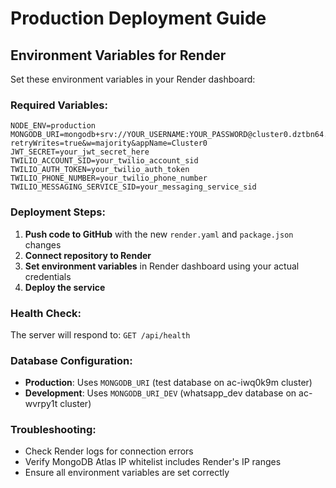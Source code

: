 # Production Deployment Guide

## Environment Variables for Render

Set these environment variables in your Render dashboard:

### Required Variables:
```
NODE_ENV=production
MONGODB_URI=mongodb+srv://YOUR_USERNAME:YOUR_PASSWORD@cluster0.dztbn64.mongodb.net/test?retryWrites=true&w=majority&appName=Cluster0
JWT_SECRET=your_jwt_secret_here
TWILIO_ACCOUNT_SID=your_twilio_account_sid
TWILIO_AUTH_TOKEN=your_twilio_auth_token
TWILIO_PHONE_NUMBER=your_twilio_phone_number
TWILIO_MESSAGING_SERVICE_SID=your_messaging_service_sid
```

### Deployment Steps:

1. **Push code to GitHub** with the new `render.yaml` and `package.json` changes
2. **Connect repository to Render**
3. **Set environment variables** in Render dashboard using your actual credentials
4. **Deploy the service**

### Health Check:
The server will respond to: `GET /api/health`

### Database Configuration:
- **Production**: Uses `MONGODB_URI` (test database on ac-iwq0k9m cluster)
- **Development**: Uses `MONGODB_URI_DEV` (whatsapp_dev database on ac-wvrpy1t cluster)

### Troubleshooting:
- Check Render logs for connection errors
- Verify MongoDB Atlas IP whitelist includes Render's IP ranges
- Ensure all environment variables are set correctly 